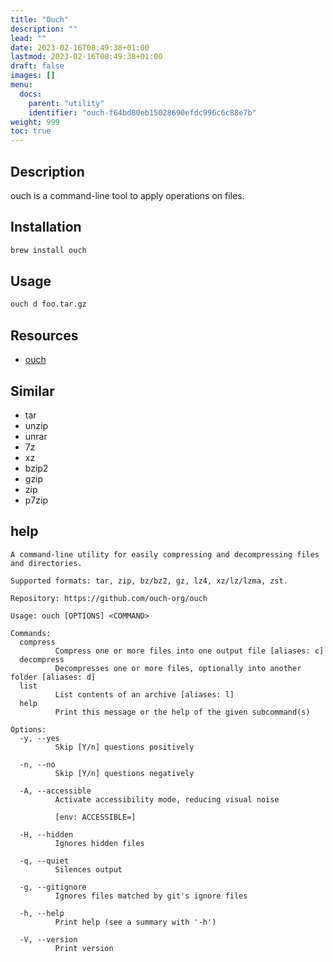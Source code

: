 ```yaml
---
title: "Ouch"
description: ""
lead: ""
date: 2023-02-16T08:49:38+01:00
lastmod: 2023-02-16T08:49:38+01:00
draft: false
images: []
menu:
  docs:
    parent: "utility"
    identifier: "ouch-f64bd80eb15028690efdc996c6c88e7b"
weight: 999
toc: true
---
```



## Description

ouch is a command-line tool to apply operations on files.

## Installation

```bash
brew install ouch
```

## Usage

```bash
ouch d foo.tar.gz
```

## Resources

- [ouch](https://github.com/ouch-org/ouch)

## Similar

- tar
- unzip
- unrar
- 7z
- xz
- bzip2
- gzip
- zip
- p7zip

## help

```text
A command-line utility for easily compressing and decompressing files and directories.

Supported formats: tar, zip, bz/bz2, gz, lz4, xz/lz/lzma, zst.

Repository: https://github.com/ouch-org/ouch

Usage: ouch [OPTIONS] <COMMAND>

Commands:
  compress
          Compress one or more files into one output file [aliases: c]
  decompress
          Decompresses one or more files, optionally into another folder [aliases: d]
  list
          List contents of an archive [aliases: l]
  help
          Print this message or the help of the given subcommand(s)

Options:
  -y, --yes
          Skip [Y/n] questions positively

  -n, --no
          Skip [Y/n] questions negatively

  -A, --accessible
          Activate accessibility mode, reducing visual noise
          
          [env: ACCESSIBLE=]

  -H, --hidden
          Ignores hidden files

  -q, --quiet
          Silences output

  -g, --gitignore
          Ignores files matched by git's ignore files

  -h, --help
          Print help (see a summary with '-h')

  -V, --version
          Print version
```
